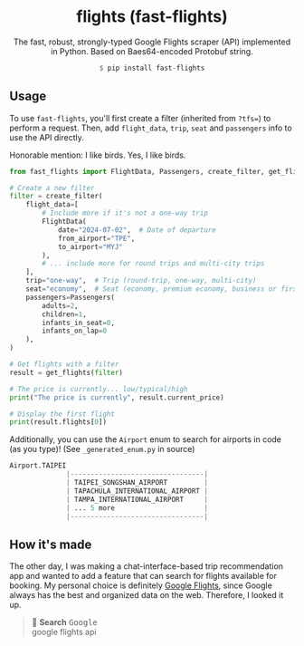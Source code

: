 <div align="center">

# flights (fast-flights)

The fast, robust, strongly-typed Google Flights scraper (API) implemented in Python. Based on Baes64-encoded Protobuf string.

```haskell
$ pip install fast-flights
```

</div>

## Usage

To use `fast-flights`, you'll first create a filter (inherited from `?tfs=`) to perform a request.
Then, add `flight_data`, `trip`, `seat` and `passengers` info to use the API directly.

Honorable mention: I like birds. Yes, I like birds.

```python
from fast_flights import FlightData, Passengers, create_filter, get_flights

# Create a new filter
filter = create_filter(
    flight_data=[
        # Include more if it's not a one-way trip
        FlightData(
            date="2024-07-02",  # Date of departure
            from_airport="TPE", 
            to_airport="MYJ"
        ),
        # ... include more for round trips and multi-city trips
    ],
    trip="one-way",  # Trip (round-trip, one-way, multi-city)
    seat="economy",  # Seat (economy, premium economy, business or first)
    passengers=Passengers(
        adults=2,
        children=1,
        infants_in_seat=0,
        infants_on_lap=0
    ),
)

# Get flights with a filter
result = get_flights(filter)

# The price is currently... low/typical/high
print("The price is currently", result.current_price)

# Display the first flight
print(result.flights[0])
```

Additionally, you can use the `Airport` enum to search for airports in code (as you type)! (See `_generated_enum.py` in source)

```python
Airport.TAIPEI
              |---------------------------------|
              | TAIPEI_SONGSHAN_AIRPORT         |
              | TAPACHULA_INTERNATIONAL_AIRPORT |
              | TAMPA_INTERNATIONAL_AIRPORT     |
              | ... 5 more                      |
              |---------------------------------|
```

## How it's made

The other day, I was making a chat-interface-based trip recommendation app and wanted to add a feature that can search for flights available for booking. My personal choice is definitely [Google Flights](https://flights.google.com), since Google always has the best and organized data on the web. Therefore, I looked it up.

> 🔎 **Search** <kbd>Google</kbd><br />
> google flights api
